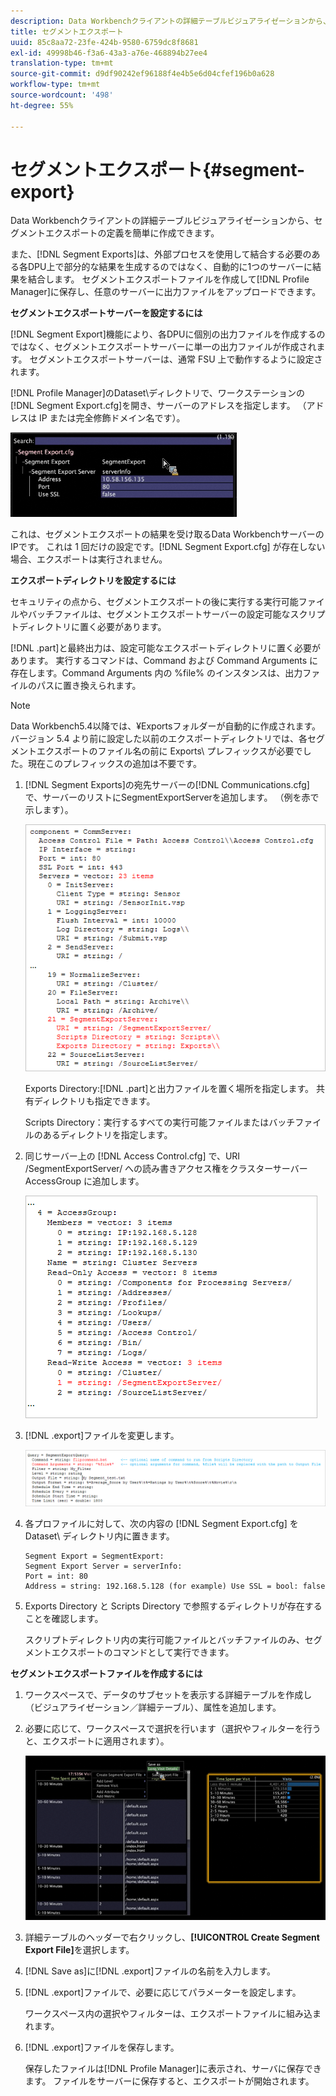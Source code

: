 ```yaml
---
description: Data Workbenchクライアントの詳細テーブルビジュアライゼーションから、セグメントエクスポートの定義を簡単に作成できます。
title: セグメントエクスポート
uuid: 85c8aa72-23fe-424b-9580-6759dc8f8681
exl-id: 49998b46-f3a6-43a3-a76e-468894b27ee4
translation-type: tm+mt
source-git-commit: d9df90242ef96188f4e4b5e6d04cfef196b0a628
workflow-type: tm+mt
source-wordcount: '498'
ht-degree: 55%

---
```


# セグメントエクスポート{#segment-export}

Data Workbenchクライアントの詳細テーブルビジュアライゼーションから、セグメントエクスポートの定義を簡単に作成できます。

また、[!DNL Segment Exports]は、外部プロセスを使用して結合する必要のある各DPU上で部分的な結果を生成するのではなく、自動的に1つのサーバーに結果を結合します。 セグメントエクスポートファイルを作成して[!DNL Profile Manager]に保存し、任意のサーバーに出力ファイルをアップロードできます。

**セグメントエクスポートサーバーを設定するには**

[!DNL Segment Export]機能により、各DPUに個別の出力ファイルを作成するのではなく、セグメントエクスポートサーバーに単一の出力ファイルが作成されます。 セグメントエクスポートサーバーは、通常 FSU 上で動作するように設定されます。

[!DNL Profile Manager]のDataset\ディレクトリで、ワークステーションの[!DNL Segment Export.cfg]を開き、サーバーのアドレスを指定します。 （アドレスは IP または完全修飾ドメイン名です）。

![](assets/segment_export_cfg.png)

これは、セグメントエクスポートの結果を受け取るData WorkbenchサーバーのIPです。 これは 1 回だけの設定です。[!DNL Segment Export.cfg] が存在しない場合、エクスポートは実行されません。

**エクスポートディレクトリを設定するには**

セキュリティの点から、セグメントエクスポートの後に実行する実行可能ファイルやバッチファイルは、セグメントエクスポートサーバーの設定可能なスクリプトディレクトリに置く必要があります。

[!DNL .part]と最終出力は、設定可能なエクスポートディレクトリに置く必要があります。 実行するコマンドは、Command および Command Arguments に存在します。Command Arguments 内の %file% のインスタンスは、出力ファイルのパスに置き換えられます。

>[!NOTE]
>
>Data Workbench5.4以降では、¥Exportsフォルダーが自動的に作成されます。 バージョン 5.4 より前に設定した以前のエクスポートディレクトリでは、各セグメントエクスポートのファイル名の前に Exports\ プレフィックスが必要でした。現在このプレフィックスの追加は不要です。

1. [!DNL Segment Exports]の宛先サーバーの[!DNL Communications.cfg]で、サーバーのリストにSegmentExportServerを追加します。 （例を赤で示します）。

   ![](assets/communications_cfg_example.png)

   Exports Directory:[!DNL .part]と出力ファイルを置く場所を指定します。 共有ディレクトリも指定できます。

   Scripts Directory：実行するすべての実行可能ファイルまたはバッチファイルのあるディレクトリを指定します。

1. 同じサーバー上の [!DNL Access Control.cfg] で、URI /SegmentExportServer/ への読み書きアクセス権をクラスターサーバー AccessGroup に追加します。

   ![](assets/accesscontrol_cfg_example.png)

1. [!DNL .export]ファイルを変更します。

   ![](assets/segment_export_query_example.png)

1. 各プロファイルに対して、次の内容の [!DNL Segment Export.cfg] を Dataset\ ディレクトリ内に置きます。

   ```
   Segment Export = SegmentExport:
   Segment Export Server = serverInfo:
   Port = int: 80
   Address = string: 192.168.5.128 (for example) Use SSL = bool: false
   ```

1. Exports Directory と Scripts Directory で参照するディレクトリが存在することを確認します。

   スクリプトディレクトリ内の実行可能ファイルとバッチファイルのみ、セグメントエクスポートのコマンドとして実行できます。

**セグメントエクスポートファイルを作成するには**

1. ワークスペースで、データのサブセットを表示する詳細テーブルを作成し（ビジュアライゼーション／詳細テーブル）、属性を追加します。
1. 必要に応じて、ワークスペースで選択を行います（選択やフィルターを行うと、エクスポートに適用されます）。

   ![](assets/create_segment_export_file.png)

1. 詳細テーブルのヘッダーで右クリックし、**[!UICONTROL Create Segment Export File]**&#x200B;を選択します。
1. [!DNL Save as]に[!DNL .export]ファイルの名前を入力します。
1. [!DNL .export]ファイルで、必要に応じてパラメーターを設定します。

   ワークスペース内の選択やフィルターは、エクスポートファイルに組み込まれます。

1. [!DNL .export]ファイルを保存します。

   保存したファイルは[!DNL Profile Manager]に表示され、サーバに保存できます。 ファイルをサーバーに保存すると、エクスポートが開始されます。
